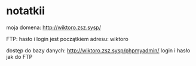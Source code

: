 # notatkii

moja domena:
http://wiktoro.zsz.sysp/

FTP:
hasło i login jest początkiem adresu:
wiktoro

dostęp do bazy danych:
http://wiktoro.zsz.sysp/phpmyadmin/
login i hasło jak do FTP
